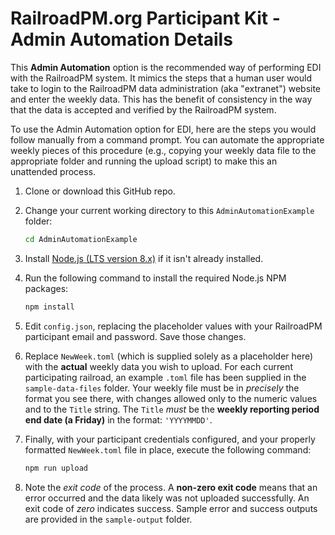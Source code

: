 # RailroadPM.org Participant Kit - Admin Automation Details

This **Admin Automation** option is the recommended way of performing EDI with the RailroadPM system. It mimics the steps that a human user would take to login to the RailroadPM data administration (aka "extranet") website and enter the weekly data. This has the benefit of consistency in the way that the data is accepted and verified by the RailroadPM system.

To use the Admin Automation option for EDI, here are the steps you would follow manually from a command prompt. You can automate the appropriate weekly pieces of this procedure (e.g., copying your weekly data file to the appropriate folder and running the upload script) to make this an unattended process.

1.  Clone or download this GitHub repo.

1.  Change your current working directory to this `AdminAutomationExample` folder:

    ```bash
    cd AdminAutomationExample
    ```

1.  Install [Node.js (LTS version 8.x)](https://nodejs.org/en/download/) if it isn't already installed.

1.  Run the following command to install the required Node.js NPM packages:

    ```bash
    npm install
    ```

1.  Edit `config.json`, replacing the placeholder values with your RailroadPM participant email and password. Save those changes.

1.  Replace `NewWeek.toml` (which is supplied solely as a placeholder here) with the **actual** weekly data you wish to upload. For each current participating railroad, an example `.toml` file has been supplied in the `sample-data-files` folder. Your weekly file must be in _precisely_ the format you see there, with changes allowed only to the numeric values and to the `Title` string. The `Title` _must_ be the **weekly reporting period end date (a Friday)** in the format: `'YYYYMMDD'`.

1.  Finally, with your participant credentials configured, and your properly formatted `NewWeek.toml` file in place, execute the following command:

    ```bash
    npm run upload
    ```

1.  Note the _exit code_ of the process. A **non-zero exit code** means that an error occurred and
    the data likely was not uploaded successfully. An exit code of _zero_ indicates success. Sample error and success outputs are provided in the `sample-output` folder.
